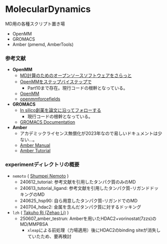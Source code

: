 # MolecularDynamics

MD用の各種スクリプト置き場
- OpenMM
- GROMACS
- Amber (pmemd, AmberTools)

### 参考文献
- **OpenMM**
    - [MD計算のためのオープンソースソフトウェアをさらっと](https://magattaca.hatenablog.com/entry/2022/02/06/193011) 
    - [OpenMMをステップバイステップで](https://magattaca.hatenablog.com/entry/2022/02/12/201641) 
        - Part10まで存在。現行コードの根幹となっている。
    - [OpenMM](https://openmm.org/) 
    - [openmmforcefields](https://github.com/openmm/openmmforcefields)
- **GROMACS**
    - [In silico創薬を論文に沿ってフォローする](https://zenn.dev/labcode/articles/b8bc3b4320dcff)
        - 現行コードの根幹となっている。
    - [GROMACS Documentation](https://manual.gromacs.org/current/index.html)
- **Amber**
    - アカデミックライセンス無償化が2023年なので易しいドキュメントは少ない...。
    - [Amber Manual](https://ambermd.org/Manuals.php)
    - [Amber Tutorial](https://ambermd.org/tutorials/)

### experimentディレクトリの概要
- `nemoto` ( [Shumpei Nemoto](https://github.com/Nemoto-S) )
    - 240612_tutorial: 参考文献を引用したタンパク質のみのMD
    - 240613_tutorial_ligand: 参考文献を引用したタンパク質-リガンドドッキングのMD
    - 240625_hsp90: 自ら用意したタンパク質-リガンドでのMD
    - 240704_hdac2: 金属を含んだタンパク質に対するドッキング
- `lzh` ( [Takuho Ri (Zehao Li)](https://github.com/Lzh-Function) )
    - 250607_amber_testrun: Amberを用いたHDAC2+vorinostat(7zzs)のMD/MMPBSA
        - `xleap`による前処理（力場適用）後にHDAC2のbinding siteが消失していたため、要再検討